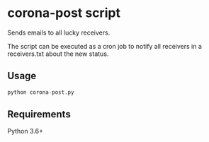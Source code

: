 # corona-post script

Sends emails to all lucky receivers.

The script can be executed as a cron job to notify all receivers in a receivers.txt about the new status.

## Usage
```python
python corona-post.py
```

## Requirements

Python 3.6+